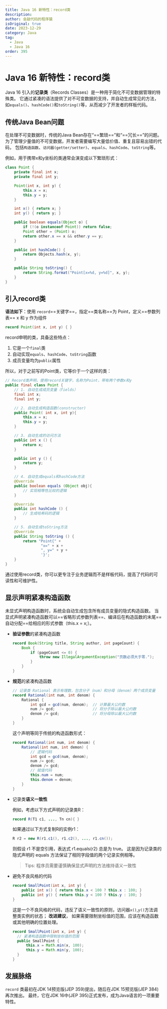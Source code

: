 ```yaml
---
title: Java 16 新特性：record类
description:
author: 会敲代码的程序猿
isOriginal: true
date: 2023-12-29
category: Java
tag:
  - Java
  - Java 16
order: 395
---
```


# Java 16 新特性：record类

Java 16 引入的**记录类**（Records Classes）是一种用于简化不可变数据管理的特殊类。
它通过紧凑的语法提供了对不可变数据的支持，并自动生成常见的方法，
如`equals()`、`hashCode()`和`toString()`等，从而减少了开发者的样板代码。

## 传统Java Bean问题

在处理不可变数据时，传统的Java Bean存在“==繁琐==”和“==冗长==”的问题。
为了管理少量值的不可变数据，开发者需要编写大量低价值、重复且容易出错的代码，
包括`构造函数`、`访问器(getter/setter)`、`equals`、`hashCode`、`toString`等。

例如，用于携带x和y坐标的类通常会演变成以下繁琐形式：

```java
class Point {
    private final int x;
    private final int y;

    Point(int x, int y) {
        this.x = x;
        this.y = y;
    }

    int x() { return x; }
    int y() { return y; }

    public boolean equals(Object o) {
        if (!(o instanceof Point)) return false;
        Point other = (Point) o;
        return other.x == x && other.y == y;
    }

    public int hashCode() {
        return Objects.hash(x, y);
    }

    public String toString() {
        return String.format("Point[x=%d, y=%d]", x, y);
    }
}
```

## 引入record类

**语法如下**：使用 `record`==关键字==，指定==类名称==为 Point，定义==参数列表== x 和 y 作为组件

```java
record Point(int x, int y) { }
```

record申明的类，具备这些特点：

1. 它是一个`final`类
2. 自动实现`equals`、`hashCode`、`toString`函数
3. 成员变量均为`public`属性

所以，对于之前写的Point类，它等价于一个这样的类：

```java
// Record类声明，使用record关键字，名称为Point，带有两个参数x和y
public final class Point {
    // 1. 自动生成成员变量（fields）
    final int x;
    final int y;

    // 2. 自动生成构造函数(constructor)
    public Point( int x, int y){
        this.x = x;
        this.y = y;
    }

    // 3. 自动生成的访问方法
    public int x () {
        return x;
    }

    public int y () {
        return y;
    }

    // 4. 自动生成equals和hashCode方法
    @Override
    public boolean equals (Object obj){
        // 实现相等性比较的逻辑
    }

    @Override
    public int hashCode () {
        // 生成哈希码的逻辑
    }

    // 5. 自动生成toString方法
    @Override
    public String toString () {
        return "Point{" +
                "x=" + x +
                ", y=" + y +
                '}';
    }
}
```

通过使用record类，你可以更专注于业务逻辑而不是样板代码，提高了代码的可读性和可维护性。

## 显示声明紧凑构造函数

未显式声明构造函数时，系统会自动生成包含所有成员变量的隐式构造函数。
当显式声明紧凑构造函数可以==省略形式参数列表==、编译后在构造函数的末尾==自动分配==给相应的形式参数（this.x = x;）。

* **验证参数**的紧凑构造函数

    ```java
    record Book(String title, String author, int pageCount) {
        Book {
            if (pageCount <= 0) {
                throw new IllegalArgumentException("页数必须大于零.");
            }
        }
    }
    ```

* **规范**的紧凑构造函数

    ```java
    // 记录类 Rational 表示有理数，包含分子（num）和分母（denom）两个成员变量
    record Rational(int num, int denom) {
        Rational {
            int gcd = gcd(num, denom);  // 计算最大公约数
            num /= gcd;                 // 将分子除以最大公约数
            denom /= gcd;               // 将分母除以最大公约数
        }
    }
    ```

    这个声明等同于传统的构造函数形式：

    ```java
    record Rational(int num, int denom) {
        Rational(int num, int demon) {
            // 逻辑代码
            int gcd = gcd(num, denom);
            num /= gcd;
            denom /= gcd;
            // 赋值代码
            this.num = num;
            this.denom = denom;
        }
    }
    ```

* 记录类**语义一致性**

    例如，考虑以下方式声明的记录类R：
    
    ```java
    record R(T1 c1, ..., Tn cn){ }
    ```
    
    如果通过以下方式复制R的实例r1：
    
    ```java
    R r2 = new R(r1.c1(), r1.c2(), ..., r1.cn());
    ```
    
    则假设 r1 不是空引用，表达式 r1.equals(r2) 总是为 true。
    这是因为记录类的隐式声明的 equals 方法保证了相同字段值的两个记录实例相等。

    > Tips: 程序员需要谨慎确保显式声明的方法维持语义一致性

* 避免不良风格的代码

    ```java
    record SmallPoint(int x, int y) {
        public int x() { return this.x < 100 ? this.x : 100; }
        public int y() { return this.y < 100 ? this.y : 100; }
    }
    ```
    
    这是一个不良风格的代码，违反了语义一致性的原则，访问器`x()`,`y()`方法调整类实例的状态；
    **改进建议**， 如果需要限制坐标值的范围，应该在构造函数或其他明确的位置处理。
    
    ```java
    record SmallPoint(int x, int y) {
      // 紧凑构造函数中限制坐标值的范围
      public SmallPoint {
          this.x = Math.min(x, 100);
          this.y = Math.min(y, 100);
      }
    }
    ```

## 发展脉络

`record` 类最初在JDK 14预览版(JEP 359)提出，随后在JDK 15预览版(JEP 384)再次推出。
最终，它在JDK 16中(JEP 395)正式发布，成为Java语言的一项重要特性。







